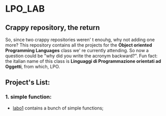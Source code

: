 # LPO_LAB
## Crappy repository, the return
So, since two crappy repositories weren' t enouhg, why not adding one more?
This repository contains all the projects for the **Object oriented Programming Languages** class we' re currently attending. So now a question could be "why did you write the acronym backward?". Fun fact: the italian name of this class is **Linguaggi di Programmazione orientati ad Oggetti**, from which, LPO.
## Project's List:
### 1. simple function:
  - [labo1](ocaml/labo1.ml) contains a bunch of simple functions;
